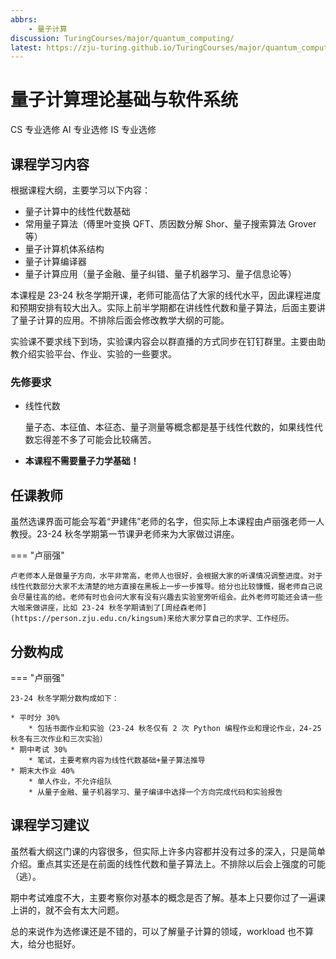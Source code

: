 ```yaml
---
abbrs:
    - 量子计算
discussion: TuringCourses/major/quantum_computing/
latest: https://zju-turing.github.io/TuringCourses/major/quantum_computing/
---
```


# 量子计算理论基础与软件系统

<div class="badges">
<span class="badge cs-badge">CS 专业选修</span>
<span class="badge ai-badge">AI 专业选修</span>
<span class="badge is-badge">IS 专业选修</span>
</div>

## 课程学习内容

根据课程大纲，主要学习以下内容：

* 量子计算中的线性代数基础
* 常用量子算法（傅里叶变换 QFT、质因数分解 Shor、量子搜索算法 Grover 等）
* 量子计算机体系结构
* 量子计算编译器
* 量子计算应用（量子金融、量子纠错、量子机器学习、量子信息论等）

本课程是 23-24 秋冬学期开课，老师可能高估了大家的线代水平，因此课程进度和预期安排有较大出入。实际上前半学期都在讲线性代数和量子算法，后面主要讲了量子计算的应用。不排除后面会修改教学大纲的可能。

实验课不要求线下到场，实验课内容会以群直播的方式同步在钉钉群里。主要由助教介绍实验平台、作业、实验的一些要求。

### 先修要求

* 线性代数

    量子态、本征值、本征态、量子测量等概念都是基于线性代数的，如果线性代数忘得差不多了可能会比较痛苦。

* **本课程不需要量子力学基础！**

## 任课教师

虽然选课界面可能会写着“尹建伟”老师的名字，但实际上本课程由卢丽强老师一人教授。23-24 秋冬学期第一节课尹老师来为大家做过讲座。

=== "卢丽强"

    卢老师本人是做量子方向，水平非常高，老师人也很好，会根据大家的听课情况调整进度。对于线性代数部分大家不太清楚的地方直接在黑板上一步一步推导。给分也比较慷慨，据老师自己说会尽量往高的给。老师有时也会问大家有没有兴趣去实验室旁听组会。此外老师可能还会请一些大咖来做讲座，比如 23-24 秋冬学期请到了[周经森老师](https://person.zju.edu.cn/kingsum)来给大家分享自己的求学、工作经历。

## 分数构成

=== "卢丽强"

    23-24 秋冬学期分数构成如下：

    * 平时分 30%
        * 包括书面作业和实验（23-24 秋冬仅有 2 次 Python 编程作业和理论作业，24-25 秋冬有三次作业和三次实验）
    * 期中考试 30%
        * 笔试，主要考察内容为线性代数基础+量子算法推导
    * 期末大作业 40%
        * 单人作业，不允许组队
        * 从量子金融、量子机器学习、量子编译中选择一个方向完成代码和实验报告

## 课程学习建议

虽然看大纲这门课的内容很多，但实际上许多内容都并没有过多的深入，只是简单介绍。重点其实还是在前面的线性代数和量子算法上。不排除以后会上强度的可能（逃）。

期中考试难度不大，主要考察你对基本的概念是否了解。基本上只要你过了一遍课上讲的，就不会有太大问题。

总的来说作为选修课还是不错的，可以了解量子计算的领域，workload 也不算大，给分也挺好。
